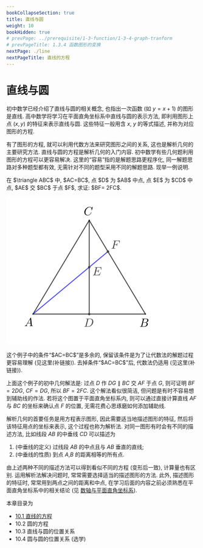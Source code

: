 ```yaml
---
bookCollapseSection: true
title: 直线与圆
weight: 10
bookHidden: true
# prevPage: ../prerequisite/1-3-function/1-3-4-graph-tranform
# prevPageTitle: 1.3.4 函数图形的变换
nextPage: ./line
nextPageTitle: 直线的方程
---
```


# 直线与圆

初中数学已经介绍了直线与圆的相关概念, 也指出一次函数 (如 $y=x+1$) 的图形是直线. 高中数学将学习在平面直角坐标系中直线与圆的表示方法, 即利用图形上点 $(x,y)$ 的特征来表示直线与圆. 这些特征一般用含 $x$, $y$ 的等式描述, 并称为对应图形的方程.

有了图形的方程, 就可以利用代数方法来研究图形之间的关系, 这也是解析几何的主要研究方法. 直线与圆的方程是解析几何的入门内容. 初中数学有些几何题利用图形的方程可以更容易解决. 这里的“容易”指的是解题思路更程序化, 同一解题思路对多种题型都有效, 无需针对不同的题型采用不同的解题思路. 现举一例说明.

<myexample>
    <p>在 $\triangle ABC$ 中, $AC=BC$, 点 $D$ 为 $AB$ 中点, 点 $E$ 为 $CD$ 中点, $AE$ 交 $BC$ 于点 $F$, 求证: $BF= 2FC$.</p>
</myexample>

![代数方法解几何题](./figs/2021-1028-1930.svg)

<myremark>
    <p>这个例子中的条件“$AC=BC$”是多余的, 保留该条件是为了让代数法的解题过程更容易理解 (见这里(补链接)). 去掉条件“$AC=BC$”后, 代数法仍适用 (见这里(补链接)).</p>
</myremark>

上面这个例子的初中几何解法是: 过点 $D$ 作 $DG\parallel BC$ 交 $AF$ 于点 $G$, 则可证明 $BF= 2DG$, $CF=DG$, 所以 $BF= 2FC$. 这个解法看似很简洁, 但问题是有时不容易想到辅助线的作法. 若将这个图置于平面直角坐标系内, 则可以通过直接计算直线 $AF$ 与 $BC$ 的坐标来确认点 $F$ 的位置, 无需花费心思琢磨如何添加辅助线.

解析几何的首要任务是用方程表示图形, 因此需要适当地描述图形的特征, 然后将该特征用点的坐标来表示, 这个过程也称为解析法. 对同一图形有时会有不同的描述方法, 比如线段 $AB$ 的中垂线 $CD$ 可以描述为

1. (中垂线的定义) 过线段 $AB$ 的中点且与 $AB$ 垂直的直线;
2. (中垂线的性质) 到点 $A$,$B$ 的距离相等的所有点.

由上述两种不同的描述方法可以得到看似不同的方程 (变形后一致), 计算量也有区别. 运用解析法解决问题时, 常常需要选择适当的描述图形的方法. 此外, 描述图形的特征时, 常常用到两点之间的距离和中点, 在学习后面的内容之前必须熟悉在平面直角坐标系中的相关结论 (见 [数轴与平面直角坐标系](../../prerequisite/ms-function/axis-coordinate)).

本章目录为

- [10.1 直线的方程](./10-1-line)
- 10.2 圆的方程
- 10.3 直线与圆的位置关系
- 10.4 圆与圆的位置关系 (选学)
